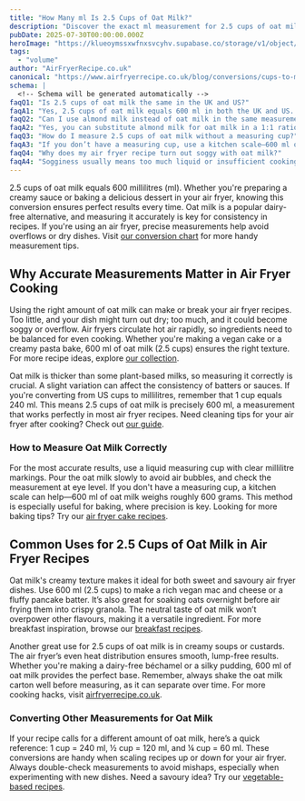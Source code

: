 ```yaml
---
title: "How Many ml Is 2.5 Cups of Oat Milk?"
description: "Discover the exact ml measurement for 2.5 cups of oat milk with our simple conversion guide—perfect for air fryer recipes!"
pubDate: 2025-07-30T00:00:00.000Z
heroImage: "https://klueoymssxwfnxsvcyhv.supabase.co/storage/v1/object/public/Shmucket/how-many-ml-is-2-5-cups-of-oat-milk.webp"
tags:
  - "volume"
author: "AirFryerRecipe.co.uk"
canonical: "https://www.airfryerrecipe.co.uk/blog/conversions/cups-to-ml/how-many-ml-is-2-5-cups-of-oat-milk"
schema: |
  <!-- Schema will be generated automatically -->
faqQ1: "Is 2.5 cups of oat milk the same in the UK and US?"
faqA1: "Yes, 2.5 cups of oat milk equals 600 ml in both the UK and US. While cup sizes can vary slightly in other ingredients, liquid measurements like oat milk are consistent. Always use a standard measuring cup for accuracy in air fryer recipes."
faqQ2: "Can I use almond milk instead of oat milk in the same measurement?"
faqA2: "Yes, you can substitute almond milk for oat milk in a 1:1 ratio (600 ml for 2.5 cups). However, almond milk is thinner, so your dish might have a slightly lighter texture. Adjust cooking times in the air fryer if needed."
faqQ3: "How do I measure 2.5 cups of oat milk without a measuring cup?"
faqA3: "If you don’t have a measuring cup, use a kitchen scale—600 ml of oat milk weighs about 600 grams. Alternatively, a standard mug holds roughly 250 ml, so 2.5 cups would be just under 2.5 mugs. For precision, invest in a measuring jug."
faqQ4: "Why does my air fryer recipe turn out soggy with oat milk?"
faqA4: "Sogginess usually means too much liquid or insufficient cooking time. Ensure you’re using exactly 600 ml (2.5 cups) of oat milk and check your air fryer’s temperature settings. Some recipes may need a few extra minutes to evaporate excess moisture."
---
```

<p>2.5 cups of oat milk equals 600 millilitres (ml). Whether you're preparing a creamy sauce or baking a delicious dessert in your air fryer, knowing this conversion ensures perfect results every time. Oat milk is a popular dairy-free alternative, and measuring it accurately is key for consistency in recipes. If you're using an air fryer, precise measurements help avoid overflows or dry dishes. Visit <a href=https://www.airfryerrecipe.co.uk/air-fryer-conversion-chart>our conversion chart</a> for more handy measurement tips.</p>

<h2>Why Accurate Measurements Matter in Air Fryer Cooking</h2>  
<p>Using the right amount of oat milk can make or break your air fryer recipes. Too little, and your dish might turn out dry; too much, and it could become soggy or overflow. Air fryers circulate hot air rapidly, so ingredients need to be balanced for even cooking. Whether you're making a vegan cake or a creamy pasta bake, 600 ml of oat milk (2.5 cups) ensures the right texture. For more recipe ideas, explore <a href=https://www.airfryerrecipe.co.uk/recipes>our collection</a>.</p>

<p>Oat milk is thicker than some plant-based milks, so measuring it correctly is crucial. A slight variation can affect the consistency of batters or sauces. If you're converting from US cups to millilitres, remember that 1 cup equals 240 ml. This means 2.5 cups of oat milk is precisely 600 ml, a measurement that works perfectly in most air fryer recipes. Need cleaning tips for your air fryer after cooking? Check out <a href=https://www.airfryerrecipe.co.uk/air-fryer-cleaner>our guide</a>.</p>

<h3>How to Measure Oat Milk Correctly</h3>  
<p>For the most accurate results, use a liquid measuring cup with clear millilitre markings. Pour the oat milk slowly to avoid air bubbles, and check the measurement at eye level. If you don't have a measuring cup, a kitchen scale can help—600 ml of oat milk weighs roughly 600 grams. This method is especially useful for baking, where precision is key. Looking for more baking tips? Try our <a href=https://www.airfryerrecipe.co.uk/recipe-category/cakes>air fryer cake recipes</a>.</p>

<h2>Common Uses for 2.5 Cups of Oat Milk in Air Fryer Recipes</h2>  
<p>Oat milk's creamy texture makes it ideal for both sweet and savoury air fryer dishes. Use 600 ml (2.5 cups) to make a rich vegan mac and cheese or a fluffy pancake batter. It’s also great for soaking oats overnight before air frying them into crispy granola. The neutral taste of oat milk won’t overpower other flavours, making it a versatile ingredient. For more breakfast inspiration, browse our <a href=https://www.airfryerrecipe.co.uk/recipe-category/breakfast>breakfast recipes</a>.</p>

<p>Another great use for 2.5 cups of oat milk is in creamy soups or custards. The air fryer’s even heat distribution ensures smooth, lump-free results. Whether you're making a dairy-free béchamel or a silky pudding, 600 ml of oat milk provides the perfect base. Remember, always shake the oat milk carton well before measuring, as it can separate over time. For more cooking hacks, visit <a href=https://www.airfryerrecipe.co.uk>airfryerrecipe.co.uk</a>.</p>

<h3>Converting Other Measurements for Oat Milk</h3>  
<p>If your recipe calls for a different amount of oat milk, here’s a quick reference: 1 cup = 240 ml, ½ cup = 120 ml, and ¼ cup = 60 ml. These conversions are handy when scaling recipes up or down for your air fryer. Always double-check measurements to avoid mishaps, especially when experimenting with new dishes. Need a savoury idea? Try our <a href=https://www.airfryerrecipe.co.uk/recipe-category/vegetables>vegetable-based recipes</a>.</p>
